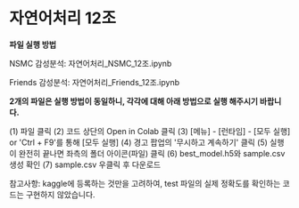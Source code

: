 # 자연어처리 12조

**파일 실행 방법**

NSMC 감성분석: 자연어처리_NSMC_12조.ipynb

Friends 감성분석: 자연어처리_Friends_12조.ipynb

**2개의 파일은 실행 방법이 동일하니, 각각에 대해 아래 방법으로 실행 해주시기 바랍니다.**

(1) 파일 클릭
(2) 코드 상단의 Open in Colab 클릭
(3) [메뉴] - [런타임] - [모두 실행] or 'Ctrl + F9'를 통해 [모두 실행]
(4) 경고 팝업의 '무시하고 계속하기' 클릭
(5) 실행이 완전히 끝나면 좌측의 폴더 아이콘(파일) 클릭
(6) best_model.h5와 sample.csv 생성 확인
(7) sample.csv 우클릭 후 다운로드

참고사항: kaggle에 등록하는 것만을 고려하여, test 파일의 실제 정확도를 확인하는 코드는 구현하지 않았습니다.
